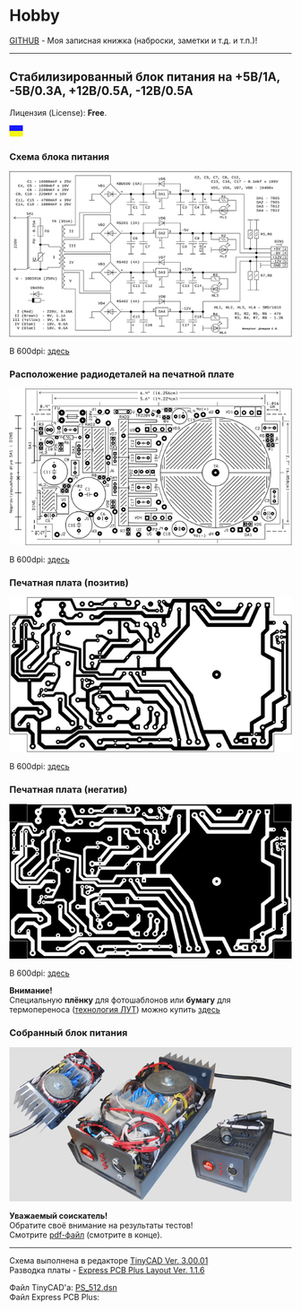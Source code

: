# Hobby
[GITHUB](https://github.com) - Моя записная книжка (наброски, заметки и т.д. и т.п.)!

<hr>

## Стабилизированный блок питания на +5В/1А, -5В/0.3A, +12В/0.5А, -12В/0.5А

Лицензия (License): **Free**.

![](https://github.com/drilnet/electronics/blob/master/Power%20Supply%20%2B5V%2C%20-5V%2C%20%2B12V%2C%20-12V/UA_1.png)

### Схема блока питания

![](https://github.com/drilnet/electronics/blob/master/Power%20Supply%20%2B5V%2C%20-5V%2C%20%2B12V%2C%20-12V/SCH%20-%20Images/PS_720x471.png)

В 600dpi: [здесь](https://github.com/drilnet/electronics/raw/master/Power%20Supply%20%2B5V%2C%20-5V%2C%20%2B12V%2C%20-12V/SCH%20-%20Images/PS%20600dpi.png)

### Расположение радиодеталей на печатной плате

![](https://github.com/drilnet/electronics/blob/master/Power%20Supply%20%2B5V%2C%20-5V%2C%20%2B12V%2C%20-12V/PCB%20-%20Images/PS_(DIN5_Inside)_1_640x.png)

В 600dpi: [здесь](https://github.com/drilnet/electronics/raw/master/Power%20Supply%20%2B5V%2C%20-5V%2C%20%2B12V%2C%20-12V/PCB%20-%20Images/PS_(DIN5_Inside)_600dpi_1.png)

### Печатная плата (позитив)

![](https://github.com/drilnet/electronics/blob/master/Power%20Supply%20%2B5V%2C%20-5V%2C%20%2B12V%2C%20-12V/PCB%20-%20Images/PS_(DIN5_Inside)_2_640x.png)

В 600dpi: [здесь](https://github.com/drilnet/electronics/raw/master/Power%20Supply%20%2B5V%2C%20-5V%2C%20%2B12V%2C%20-12V/PCB%20-%20Images/PS_(DIN5_Inside)_600dpi_2.png)

### Печатная плата (негатив)

![](https://github.com/drilnet/electronics/blob/master/Power%20Supply%20%2B5V%2C%20-5V%2C%20%2B12V%2C%20-12V/PCB%20-%20Images/PS_(DIN5_Inside)_3_640x.png)

В 600dpi: [здесь](https://github.com/drilnet/electronics/raw/master/Power%20Supply%20%2B5V%2C%20-5V%2C%20%2B12V%2C%20-12V/PCB%20-%20Images/PS_(DIN5_Inside)_600dpi_3.png)

**Внимание!**
<br>
Специальную **плёнку** для фотошаблонов или **бумагу** для термопереноса ([технология ЛУТ](https://uk.wikipedia.org/wiki/Лазерно-праскова_технологія "Украинская Википедия")) можно купить [здесь](https://voron.ua/catalog/materials-for-production-and-repair/materials-for-pcb-manufacturing/printer_film "https://voron.ua/")

### Собранный блок питания

![](https://github.com/drilnet/electronics/blob/master/Power%20Supply%20%2B5V%2C%20-5V%2C%20%2B12V%2C%20-12V/Images%20-%20Photo/ImagePS_3.png)

**Уважаемый соискатель!**
<br>
Обратите своё внимание на результаты тестов!
<br>
Смотрите [pdf-файл](https://github.com/drilnet/electronics/raw/master/Power%20Supply%20%2B5V%2C%20-5V%2C%20%2B12V%2C%20-12V/PS_512.pdf "Скачать") (смотрите в конце).

<hr>

Схема выполнена в редакторе [TinyCAD Ver. 3.00.01](https://www.tinycad.net/)
<br>
Разводка платы - [Express PCB Plus Layout Ver. 1.1.6](https://www.expresspcb.com/)

Файл TinyCAD'а: [PS_512.dsn](https://github.com/drilnet/electronics/blob/master/Power%20Supply%20%2B5V%2C%20-5V%2C%20%2B12V%2C%20-12V/SCH%20-%20Files%20TinyCAD%20(DSN)/PS_512.dsn "Чтобы скачать! Правой кнопкой мыши: Сохранить ссылку как")
<br>
Файл Express PCB Plus:
